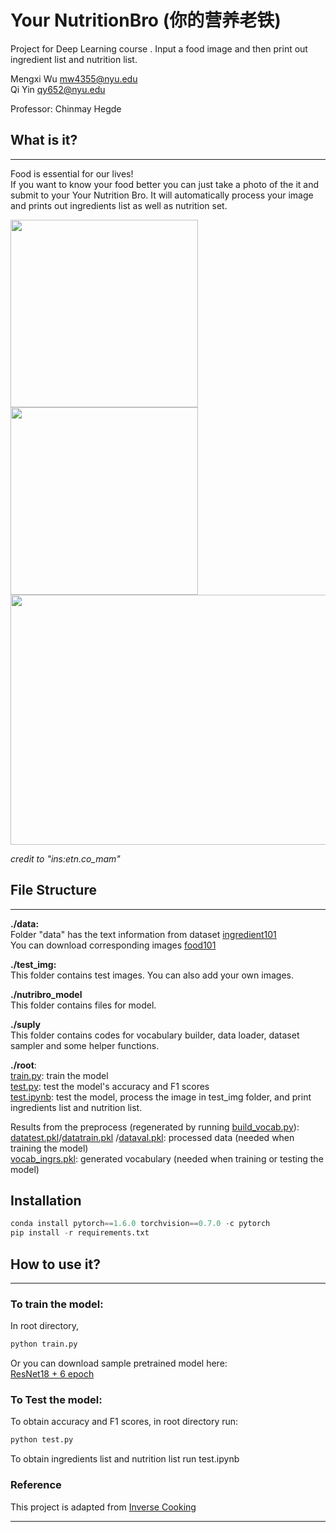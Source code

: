 # Your NutritionBro (你的营养老铁)
Project for Deep Learning course . Input a food image and then print out ingredient list and nutrition list.    

Mengxi Wu mw4355@nyu.edu  
Qi Yin qy652@nyu.edu    

Professor: Chinmay Hegde        

## What is it?

***

Food is essential for our lives!   
If you want to know your food better you can just take a photo of  the it and submit to your Your Nutrition Bro.
It will automatically process your image and prints out ingredients list as well as nutrition set. 

<img src="https://github.com/yq605879396/Your-NutritionBro/blob/main/images/show2.png" width="300" height="300" /> <img src="https://github.com/yq605879396/Your-NutritionBro/blob/main/images/show1.png" width="300" height="300" />
<img src="https://github.com/yq605879396/Your-NutritionBro/blob/main/images/show3.png" width="600" height="400" /> 

_credit to "ins:etn.co_mam"_

## File Structure

***

**./data:**  
Folder "data" has the text information from dataset [ingredient101](http://www.ub.edu/cvub/ingredients101/)  
You can download corresponding images [food101](https://www.kaggle.com/kmader/food41)

**./test_img:**  
This folder contains test images. You can also add your own images.     

**./nutribro_model**   
This folder contains files for model.        

**./suply**  
This folder contains codes for vocabulary builder, data loader, dataset sampler and some helper functions.  

**./root**:  
[train.py](https://github.com/yq605879396/Your-NutritionBro/blob/main/train.py): train the model  
[test.py](https://github.com/yq605879396/Your-NutritionBro/blob/main/test.py): test the model's accuracy and F1 scores <br>
[test.ipynb](https://github.com/yq605879396/Your-NutritionBro/blob/main/test.ipynb): test the model, process the image in test_img folder, and print ingredients list and nutrition list.

Results from the preprocess (regenerated by running [build_vocab.py](https://github.com/yq605879396/Your-NutritionBro/blob/main/suply/train.py)): <br>
[datatest.pkl](https://github.com/yq605879396/Your-NutritionBro/blob/main/datatest.pkl)/[datatrain.pkl](https://github.com/yq605879396/Your-NutritionBro/blob/main/datatrain.pkl) /[dataval.pkl](https://github.com/yq605879396/Your-NutritionBro/blob/main/dataval.pkl): processed data (needed when training the model)  
[vocab_ingrs.pkl](https://github.com/yq605879396/Your-NutritionBro/blob/main/vocab_ingrs.pkl): generated vocabulary (needed when training or testing the model) 

## Installation
```python
conda install pytorch==1.6.0 torchvision==0.7.0 -c pytorch
pip install -r requirements.txt
``` 

## How to use it?

***

### To train the model:  
In root directory,
```python
python train.py
```

Or you can download sample pretrained model here:  
[ResNet18 + 6 epoch](https://drive.google.com/file/d/1ycciUE9VthbnHPgRc9iLLZnPvVg2pvLO/view?usp=sharing)  


### To Test the model:  
To obtain accuracy and F1 scores, in root directory run: 
```python
python test.py
``` 
To obtain ingredients list and nutrition list run test.ipynb
### Reference
This project is adapted from [Inverse Cooking](https://github.com/facebookresearch/inversecooking)
***

